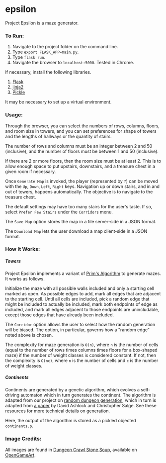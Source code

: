 # epsilon

Project Epsilon is a maze generator.

### To Run:

1. Navigate to the project folder on the command line.
2. Type `export FLASK_APP=main.py`.
3. Type `flask run`.
4. Navigate the browser to `localhost:5000`. Tested in Chrome.

If necessary, install the following libraries.

1. [Flask](https://pypi.org/project/Flask/)
2. [jinja2](https://jinja.palletsprojects.com/en/3.0.x/)
3. [Pickle](https://docs.python.org/3/library/pickle.html)

It may be necessary to set up a virtual environment.

### Usage:

Through the browser, you can select the numbers of rows, columns, floors, and room size in towers, and you can set preferences for shape of towers and the lengths of hallways or the quantity of stairs.

The number of rows and columns must be an integer between 2 and 50 (inclusive), and the number of floors must be between 1 and 50 (inclusive).

If there are 2 or more floors, then the room size must be at least 2. This is to allow enough space to put upstairs, downstairs, and a treasure chest in a given room if necessary.

Once `Generate Map` is invoked, the player (represented by `?`) can be moved with the `Up`, `Down`, `Left`, `Right` keys. Navigation up or down stairs, and in and out of towers, happens automatically. The objective is to navigate to the treasure chest.

The default settings may have too many stairs for the user's taste. If so, select `Prefer Few Stairs` under the `Corridors` menu.

The `Save Map` option stores the map in a file server-side in a JSON format.

The `Download Map` lets the user download a map client-side in a JSON format.

### How It Works:

##### Towers

Project Epsilon implements a variant of [Prim's Algorithm](https://weblog.jamisbuck.org/2011/1/10/maze-generation-prim-s-algorithm) to generate mazes. It works as follows.

Initialize the maze with all possible walls included and only a starting cell marked as open. As possible edges to add, mark all edges that are adjacent to the starting cell. Until all cells are included, pick a random edge that might be included to actually be included, mark both endpoints of edge as included, and mark all edges adjacent to those endpoints are unincludable, except those edges that have already been included.

The `Corridor` option allows the user to select how the random generation will be biased. The option, in particular, governs how a "random edge" noted above is chosen.

The complexity for maze generation is `O(n)`, where `n` is the number of cells (equal to the number of rows times columns times floors for a box-shaped maze) if the number of weight classes is considered constant. If not, then the complexity is `O(nc)`, where `n` is the number of cells and `c` is the number of weight classes.

##### Continents

Continents are generated by a genetic algorithm, which evolves a self-driving automaton which in turn generates the continent. The algorithm is adapted from our project on [random dungeon generation](https://github.com/michael-k-goff/map_generation), which in turn is adapted from [a paper](https://arxiv.org/pdf/1905.09618.pdf) by David Ashlock and Christopher Salge. See these resources for more technical details on generation.

Here, the output of the algorithm is stored as a pickled objected `continents.p`.

### Image Credits:

All images are found in [Dungeon Crawl Stone Soup](https://opengameart.org/content/dungeon-crawl-32x32-tiles), available on [OpenGameArt](https://opengameart.org/).